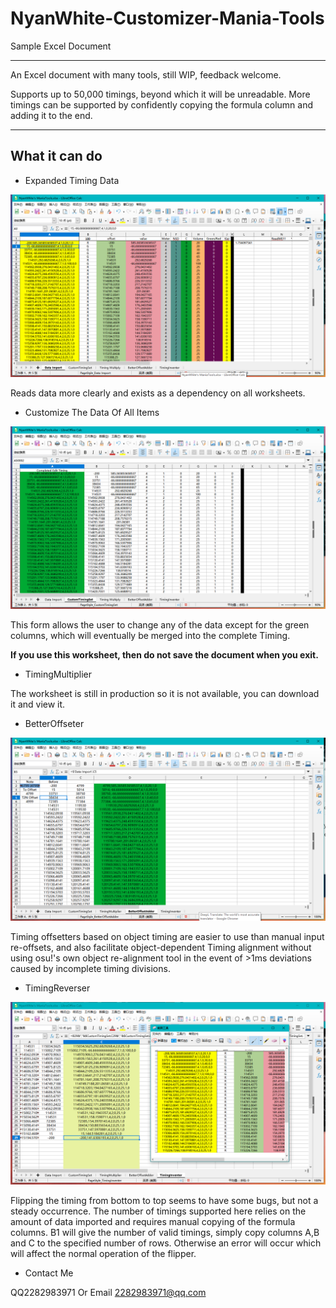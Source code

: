 # NyanWhite-Customizer-Mania-Tools
Sample Excel Document

---

An Excel document with many tools, still WIP, feedback welcome.

Supports up to 50,000 timings, beyond which it will be unreadable. More timings can be supported by confidently copying the formula column and adding it to the end.

---

## What it can do

- Expanded Timing Data

![image-20221120132806212](1.png)

Reads data more clearly and exists as a dependency on all worksheets.



- Customize The Data Of All Items

![image-20221120133045504](2.png)

This form allows the user to change any of the data except for the green columns, which will eventually be merged into the complete Timing.

**If you use this worksheet, then do not save the document when you exit.**



- TimingMultiplier

The worksheet is still in production so it is not available, you can download it and view it.



- BetterOffseter

![image-20221120133831353](3.png)

Timing offsetters based on object timing are easier to use than manual input re-offsets, and also facilitate object-dependent Timing alignment without using osu!'s own object re-alignment tool in the event of >1ms deviations caused by incomplete timing divisions.



- TimingReverser

![image-20221120134541400](4.png)

Flipping the timing from bottom to top seems to have some bugs, but not a steady occurrence. The number of timings supported here relies on the amount of data imported and requires manual copying of the formula columns. B1 will give the number of valid timings, simply copy columns A,B and C to the specified number of rows. Otherwise an error will occur which will affect the normal operation of the flipper.

- Contact Me

QQ2282983971 Or Email 2282983971@qq.com
